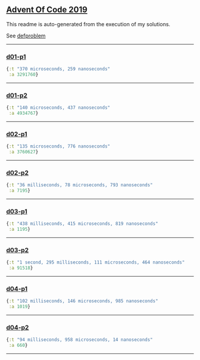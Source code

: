 ## [Advent Of Code 2019](https://adventofcode.com/2019)


This readme is auto-generated from the execution of my solutions.


See [defproblem](src/aoc2019/common.clj#L17)


---


### [d01-p1](src/aoc2019/day1.clj#L17)
```clojure
{:t "370 microseconds, 259 nanoseconds"
 :a 3291760}
```
---

### [d01-p2](src/aoc2019/day1.clj#L24)
```clojure
{:t "140 microseconds, 437 nanoseconds"
 :a 4934767}
```
---

### [d02-p1](src/aoc2019/day2.clj#L30)
```clojure
{:t "135 microseconds, 776 nanoseconds"
 :a 3760627}
```
---

### [d02-p2](src/aoc2019/day2.clj#L33)
```clojure
{:t "36 milliseconds, 78 microseconds, 793 nanoseconds"
 :a 7195}
```
---

### [d03-p1](src/aoc2019/day3.clj#L34)
```clojure
{:t "438 milliseconds, 415 microseconds, 819 nanoseconds"
 :a 1195}
```
---

### [d03-p2](src/aoc2019/day3.clj#L40)
```clojure
{:t "1 second, 295 milliseconds, 111 microseconds, 464 nanoseconds"
 :a 91518}
```
---

### [d04-p1](src/aoc2019/day4.clj#L23)
```clojure
{:t "102 milliseconds, 146 microseconds, 985 nanoseconds"
 :a 1019}
```
---

### [d04-p2](src/aoc2019/day4.clj#L29)
```clojure
{:t "94 milliseconds, 958 microseconds, 14 nanoseconds"
 :a 660}
```
---

